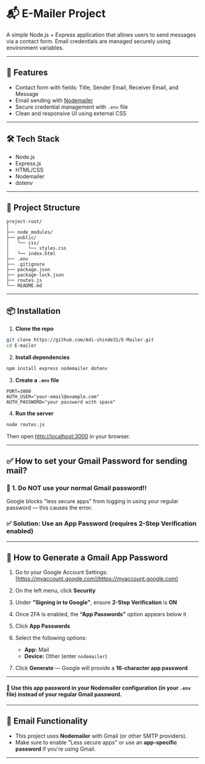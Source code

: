 # 📬 E-Mailer Project

A simple Node.js + Express application that allows users to send messages via a contact form. Email credentials are managed securely using environment variables.

---

## 🚀 Features

- Contact form with fields: Title, Sender Email, Receiver Email, and Message
- Email sending with [Nodemailer](https://nodemailer.com/)
- Secure credential management with `.env` file
- Clean and responsive UI using external CSS

---

## 🛠 Tech Stack

- Node.js
- Express.js
- HTML/CSS
- Nodemailer
- dotenv

---

## 📂 Project Structure

```
project-root/
│
├── node_modules/
├── public/
│   └── css/
│       └── styles.css
│   └── index.html
├── .env
├── .gitignore
├── package.json
├── package-lock.json
├── routes.js
└── README.md
```

---

## 📦 Installation

1. **Clone the repo**
```bash
git clone https://github.com/Adi-shinde31/E-Mailer.git
cd E-mailer
```

2. **Install dependencies**
```bash
npm install express nodemailer dotenv
```

3. **Create a `.env` file**
```env
PORT=3000
AUTH_USER="your-email@example.com"
AUTH_PASSWORD="your password with space"
```

4. **Run the server**
```bash
node routes.js
```

Then open [http://localhost:3000](http://localhost:3000) in your browser.

---

## ✅ How to set your Gmail Password for sending mail?

### 🔐 1. Do NOT use your normal Gmail password!!

Google blocks "less secure apps" from logging in using your regular password — this causes the error.

### ✅ Solution: Use an **App Password** (requires 2-Step Verification enabled)

---

## 🔧 How to Generate a Gmail App Password

1. Go to your Google Account Settings:  
   [https://myaccount.google.com](https://myaccount.google.com)

2. On the left menu, click **Security**

3. Under **"Signing in to Google"**, ensure **2-Step Verification** is **ON**

4. Once 2FA is enabled, the **“App Passwords”** option appears below it

5. Click **App Passwords**

6. Select the following options:  
   - **App:** Mail  
   - **Device:** Other (enter `nodemailer`)

7. Click **Generate** — Google will provide a **16-character app password**

---

#### 🔑 Use this app password in your Nodemailer configuration (in your `.env` file) instead of your regular Gmail password.

---

## 📧 Email Functionality

- This project uses **Nodemailer** with Gmail (or other SMTP providers).
- Make sure to enable "Less secure apps" or use an **app-specific password** if you're using Gmail.

---